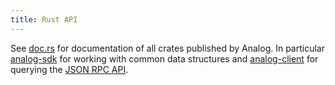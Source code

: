 ```yaml
---
title: Rust API
---
```


See [doc.rs](https://docs.rs/releases/search?query=analog-) for documentation of
all crates published by Analog. In particular [analog-sdk](https://docs.rs/analog-sdk)
for working with common data structures and [analog-client](https://docs.rs/analog-client)
for querying the [JSON RPC API](jsonrpc-api).
